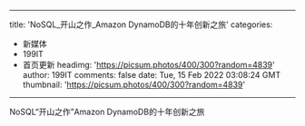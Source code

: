 
---
title: 'NoSQL_开山之作_Amazon DynamoDB的十年创新之旅'
categories: 
 - 新媒体
 - 199IT
 - 首页更新
headimg: 'https://picsum.photos/400/300?random=4839'
author: 199IT
comments: false
date: Tue, 15 Feb 2022 03:08:24 GMT
thumbnail: 'https://picsum.photos/400/300?random=4839'
---

<div>   
NoSQL“开山之作”Amazon DynamoDB的十年创新之旅  
</div>
            